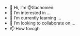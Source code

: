 - 👋 Hi, I’m @Gachomen
- 👀 I’m interested in ...
- 🌱 I’m currently learning ...
- 💞️ I’m looking to collaborate on ...
- 📫 How tovcgh

<!---
Gachomen/Gachomen is a ✨ special ✨ repository because its `README.md` (this file) appears on your GitHub profile.
You can clfghick the Preview link to take a look at your changes.
--->
